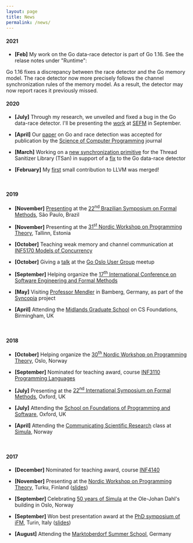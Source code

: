 ```yaml
---
layout: page
title: News
permalink: /news/
---
```


#### 2021

- **[Feb]**
My work on the Go data-race detector is part of Go 1.16.  See the relase notes under "Runtime":

Go 1.16 fixes a discrepancy between the race detector and the Go memory model. The race detector now more precisely follows the channel synchronization rules of the memory model. As a result, the detector may now report races it previously missed.

#### 2020

- **[July]**
Through my research, we unveiled and fixed a bug in the Go data-race detector.  I'll be presenting the [work][paper:fava2020finding] at [SEFM][sefm2020] in September.

- **[April]**
Our [paper][paper:fava2020ready] on Go and race detection was accepted for publication by the [Science of Computer Programming][doi:scp2020] journal

- **[March]**
Working on a [new synchronization primitive][phabricator.D76322] for the Thread Sanitizer Library (TSan) in support of a [fix][gerrit.220419] to the Go data-race detector

- **[February]**
My [first][phabricator.D74831] small contribution to LLVM was merged!

<br/>

#### 2019

- **[November]**
[Presenting][talk:fava2019sbmf] at the [22<sup>nd</sup> Brazilian Symposium on Formal Methods][sbmf2019], S&atilde;o Paulo, Brazil

- **[November]**
Presenting at the [31<sup>st</sup> Nordic Workshop on Programming Theory][nwpt2019], Tallinn, Estonia

- **[October]**
Teaching weak memory and channel communication at [INF5170 Models of Concurrency][uio.inf5170.h19]

- **[October]**
Giving a [talk][talk:fava2019gomeetup] at the [Go Oslo User Group][go.oslo.meetup] meetup

- **[September]**
Helping organize the [17<sup>th</sup> International Conference on Software Engineering and Formal Methods][sefm2019]

- **[May]**
Visiting [Professor Mendler][mendler] in Bamberg, Germany, as part of the [Syncopia][syncopia] project

- **[April]**
Attending the [Midlands Graduate School][midlands] on CS Foundations, Birmingham, UK

<br/>

#### 2018

- **[October]**
Helping organize the [30<sup>th</sup> Nordic Workshop on Programming Theory][nwpt2018], Oslo, Norway

- **[September]**
Nominated for teaching award, course [INF3110 Programming Languages][uio.inf3110.h18]

- **[July]**
Presenting at the [22<sup>nd</sup> International Symposium on Formal Methods][fm2018], Oxford, UK

- **[July]**
Attending the [School on Foundations of Programming and Software][fopss], Oxford, UK

- **[April]**
Attending the [Communicating Scientific Research][csr] class at [Simula][simula], Norway

<br/>

#### 2017

- **[December]**
Nominated for teaching award, course [INF4140][uio.inf4140.h17]

- **[November]**
Presenting at the [Nordic Workshop on Programming Theory][nwpt2017], Turku, Finland ([slides][talk:fava2017operational.turku])

- **[September]**
Celebrating [50 years of Simula][simula.50] at the Ole-Johan Dahl's building in Oslo, Norway

- **[September]**
Won best presentation award at the [PhD symposium of iFM][ifm2017.phd], Turin, Italy ([slides][talk:fava2017operational.turin])

- **[August]**
Attending the [Marktoberdorf Summer School][marktoberdorf], Germany

<!-- PDFs -->
[paper:fava2020finding]: /papers/fava2020finding.pdf
[paper:fava2020ready]: /papers/fava2020ready.pdf
<!-- DOIs -->
[doi:scp2020]: https://doi.org/10.1016/j.scico.2020.102473
<!-- Slides -->
[talk:fava2019sbmf]: /talks/fava2019sbmf.pdf
[talk:fava2019gomeetup]: /talks/fava2019gomeetup.pdf
[talk:fava2017operational.turku]: https://prezi.com/view/I2WwEXFC2TiNxi1jNlxM
[talk:fava2017operational.turin]: https://prezi.com/view/09ieVvK8kh8OvQ9Nl9MH
<!-- Venues -->
[sefm2020]: https://event.cwi.nl/sefm2020/
[sbmf2019]: https://www.ime.usp.br/~sbmf2019
[nwpt2019]: https://cs.ttu.ee/events/nwpt2019
[nwpt2018]: https://nwpt2018.ifi.uio.no
[nwpt2017]: https://research.it.abo.fi/nwpt17
[sefm2019]: http://sefm2019.inria.fr/
[fm2018]: http://www.fm2018.org
[ifm2017.phd]: http://ifm2017.di.unito.it/callForPhDSymposium.php
<!-- Other -->
[phabricator.D76322]: https://reviews.llvm.org/D76322
[gerrit.220419]: https://go-review.googlesource.com/c/go/+/220419
[phabricator.D74831]: https://reviews.llvm.org/D74831
[uio.inf5170.h19]: https://www.uio.no/studier/emner/matnat/ifi/IN5170/h19/index.html
[uio.inf3110.h18]: https://www.uio.no/studier/emner/matnat/ifi/INF3110/h18
[uio.inf4140.h17]: https://www.uio.no/studier/emner/matnat/ifi/INF4140/h17/index.html
[go.oslo.meetup]: https://www.meetup.com/Go-Oslo-User-Group/events/265143218/
[mendler]: https://www.uni-bamberg.de/gdi/team/michael-mendler/
[syncopia]: https://www.mn.uio.no/ifi/english/research/projects/syncopia/index.html
[midlands]: http://events.cs.bham.ac.uk/mgs2019/
[fopss]: http://fopss18.mimuw.edu.pl/
[csr]: https://www.simula.no/education/courses/communicating-scientific-research-2018
[simula]: https://www.simula.no/
[simula.50]: http://simula67.at.ifi.uio.no/50years/
[marktoberdorf]: https://asimod.in.tum.de/2017/index.shtml
